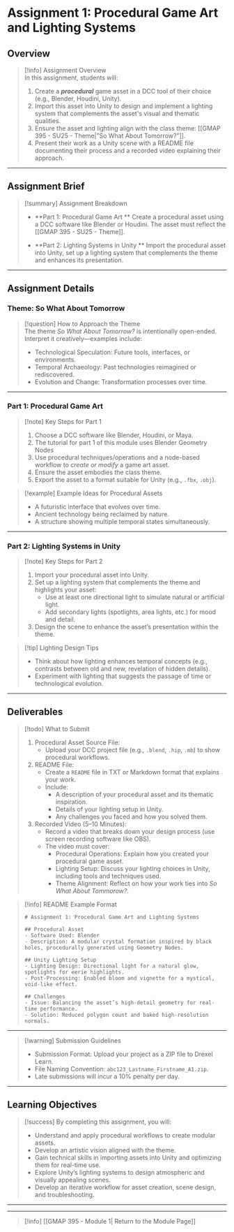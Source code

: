# Assignment 1: Procedural Game Art and Lighting Systems

## Overview

> [!info] Assignment Overview  
> In this assignment, students will:
> 
> 1. Create a ***procedural*** game asset in a DCC tool of their choice (e.g., Blender, Houdini, Unity).
> 2. Import this asset into Unity to design and implement a lighting system that complements the asset's visual and thematic qualities.
> 3. Ensure the asset and lighting align with the class theme: [[GMAP 395 - SU25 - Theme|"So What About Tomorrow?"]].
> 4. Present their work as a Unity scene with a README file documenting their process and a recorded video explaining their approach.

---

## Assignment Brief

> [!summary] Assignment Breakdown
> 
> - **Part 1: Procedural Game Art ** 
>     Create a procedural asset using a DCC software like Blender or Houdini. The asset must reflect the [[GMAP 395 - SU25 - Theme]]. 
>     
> - **Part 2: Lighting Systems in Unity ** 
>     Import the procedural asset into Unity, set up a lighting system that complements the theme and enhances its presentation.
>     

---

## Assignment Details

### Theme: So What About Tomorrow 

>[!question] How to Approach the Theme  
>The theme _So What About Tomorrow?_ is intentionally open-ended. Interpret it creatively—examples include:
> - Technological Speculation: Future tools, interfaces, or environments.
> - Temporal Archaeology: Past technologies reimagined or rediscovered.
> - Evolution and Change: Transformation processes over time.

---

### Part 1: Procedural Game Art

> [!note] Key Steps for Part 1
> 
> 1. Choose a DCC software like Blender, Houdini, or Maya.
> 	1. The tutorial for part 1 of this module uses Blender Geometry Nodes
> 2. Use procedural techniques/operations and a node-based workflow to *create or modify* a game art asset.
> 3. Ensure the asset embodies the class theme.
> 4. Export the asset to a format suitable for Unity (e.g., `.fbx`, `.obj`).

> [!example] Example Ideas for Procedural Assets
> 
> - A futuristic interface that evolves over time.
> - Ancient technology being reclaimed by nature.
> - A structure showing multiple temporal states simultaneously.

---

### Part 2: Lighting Systems in Unity

> [!note] Key Steps for Part 2
> 
> 1. Import your procedural asset into Unity.
> 2. Set up a lighting system that complements the theme and highlights your asset:
>     - Use at least one directional light to simulate natural or artificial light.
>     - Add secondary lights (spotlights, area lights, etc.) for mood and detail.
> 3. Design the scene to enhance the asset’s presentation within the theme.

> [!tip] Lighting Design Tips
> 
> - Think about how lighting enhances temporal concepts (e.g., contrasts between old and new, revelation of hidden details).
> - Experiment with lighting that suggests the passage of time or technological evolution.

---

## Deliverables

> [!todo] What to Submit
> 
> 1. Procedural Asset Source File:
>     - Upload your DCC project file (e.g., `.blend`, `.hip`, `.mb`) to show procedural workflows.
> 2. README File:
>     - Create a `README` file in TXT or Markdown format that explains your work.
>     - Include:
>         - A description of your procedural asset and its thematic inspiration.
>         - Details of your lighting setup in Unity.
>         - Any challenges you faced and how you solved them.
> 3. Recorded Video (5–10 Minutes):
>     - Record a video that breaks down your design process (use screen recording software like OBS).
>     - The video must cover:
>         - Procedural Operations: Explain how you created your procedural game asset.
>         - Lighting Setup: Discuss your lighting choices in Unity, including tools and techniques used.
>         - Theme Alignment: Reflect on how your work ties into _So What About Tommorow?_.

> [!info] README Example Format
> 
> ```
> # Assignment 1: Procedural Game Art and Lighting Systems
> 
> ## Procedural Asset
> - Software Used: Blender  
> - Description: A modular crystal formation inspired by black holes, procedurally generated using Geometry Nodes.
> 
> ## Unity Lighting Setup
> - Lighting Design: Directional light for a natural glow, spotlights for eerie highlights.  
> - Post-Processing: Enabled bloom and vignette for a mystical, void-like effect.
> 
> ## Challenges
> - Issue: Balancing the asset’s high-detail geometry for real-time performance.  
> - Solution: Reduced polygon count and baked high-resolution normals.  
> ```

---

> [!warning] Submission Guidelines
> 
> - Submission Format: Upload your project as a ZIP file to Drexel Learn.
> - File Naming Convention: `abc123_Lastname_Firstname_A1.zip`.
> - Late submissions will incur a 10% penalty per day.

---

## Learning Objectives

> [!success] By completing this assignment, you will:
> 
> - Understand and apply procedural workflows to create modular assets.
> - Develop an artistic vision aligned with the theme.
> - Gain technical skills in importing assets into Unity and optimizing them for real-time use.
> - Explore Unity’s lighting systems to design atmospheric and visually appealing scenes.
> - Develop an iterative workflow for asset creation, scene design, and troubleshooting.

---
---

>[!info]  [[GMAP 395 - Module 1| Return to the Module Page]]